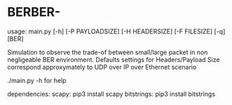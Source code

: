 # BERBER-
usage: main.py [-h] [-P PAYLOADSIZE] [-H HEADERSIZE] [-F FILESIZE] [-q] [BER]

Simulation to observe the trade-of between small/large packet in non
negligeable BER environment. Defaults settings for Headers/Payload Size
correspond approxymately to UDP over IP over Ethernet scenario

./main.py -h for help

dependencies:
scapy: pip3 install scapy
bitstrings: pip3 install bitstrings

